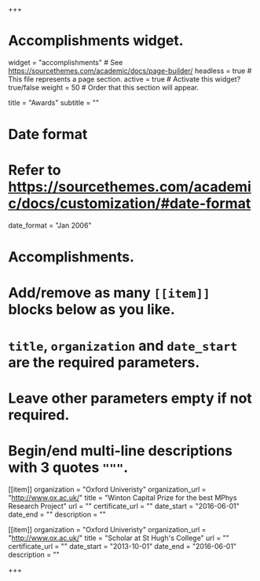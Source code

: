 +++
# Accomplishments widget.
widget = "accomplishments"  # See https://sourcethemes.com/academic/docs/page-builder/
headless = true  # This file represents a page section.
active = true  # Activate this widget? true/false
weight = 50  # Order that this section will appear.

title = "Awards"
subtitle = ""

# Date format
#   Refer to https://sourcethemes.com/academic/docs/customization/#date-format
date_format = "Jan 2006"

# Accomplishments.
#   Add/remove as many `[[item]]` blocks below as you like.
#   `title`, `organization` and `date_start` are the required parameters.
#   Leave other parameters empty if not required.
#   Begin/end multi-line descriptions with 3 quotes `"""`.

[[item]]
  organization = "Oxford Univeristy"
  organization_url = "http://www.ox.ac.uk/"
  title = "Winton Capital Prize for the best MPhys Research Project"
  url = ""
  certificate_url = ""
  date_start = "2016-06-01"
  date_end = ""
  description = ""

[[item]]
  organization = "Oxford Univeristy"
  organization_url = "http://www.ox.ac.uk/"
  title = "Scholar at St Hugh's College"
  url = ""
  certificate_url = ""
  date_start = "2013-10-01"
  date_end = "2016-06-01"
  description = ""

+++
